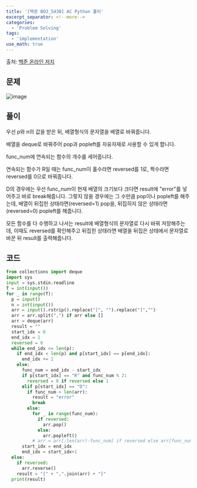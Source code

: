 ```yaml
---
title: '[백준 BOJ_5430] AC Python 풀이'
excerpt_separator: <!--more-->
categories:
  - 'Problem Solving'
tags:
  - 'implementation'
use_math: true
---
```


출처: [백준 온라인 저지](https://www.acmicpc.net/problem/5430)

## 문제

![image](https://user-images.githubusercontent.com/59808674/176438748-55fa598d-e3d0-4a06-b20e-7960162fa185.png)

## 풀이

우선 p와 n의 값을 받은 뒤, 배열형식의 문자열을 배열로 바꿔줍니다.

배열을 deque로 바꿔주어 pop과 popleft를 자유자재로 사용할 수 있게 합니다.

func_num에 연속되는 함수의 개수를 세어줍니다.

연속되는 함수가 R일 때는 func_num이 홀수라면 reversed를 1로, 짝수라면 reversed를 0으로 바꿔줍니다.

D의 경우에는 우선 func_num이 현재 배열의 크기보다 크다면 result에 "error"를 넣어주고 바로 break해줍니다. 그렇지 않을 경우에는 그 수만큼 pop이나 popleft를 해주는데, 배열이 뒤집힌 상태라면(reversed=1) pop을, 뒤집히지 않은 상태라면(reversed=0) popleft를 해줍니다.

모든 함수를 다 수행하고 나서는 result에 배열형식의 문자열로 다시 바꿔 저장해주는데, 이때도 reversed를 확인해주고 뒤집힌 상태라면 배열을 뒤집은 상태에서 문자열로 바꾼 뒤 result를 출력해줍니다.

## 코드

```python
from collections import deque
import sys
input = sys.stdin.readline
T = int(input())
for _ in range(T):
  p = input()
  n = int(input())
  arr = input().rstrip().replace("[", "").replace("]","")
  arr = arr.split(",") if arr else []
  arr = deque(arr)
  result = ""
  start_idx = 0
  end_idx = 1
  reversed = 0
  while end_idx <= len(p):
    if end_idx < len(p) and p[start_idx] == p[end_idx]:
      end_idx += 1
    else:
      func_num = end_idx - start_idx
      if p[start_idx] == "R" and func_num % 2:
        reversed = 0 if reversed else 1
      elif p[start_idx] == "D":
        if func_num > len(arr):
          result = "error"
          break
        else:
          for _ in range(func_num):
            if reversed:
              arr.pop()
            else:
              arr.popleft()
          # arr = arr[:len(arr)-func_num] if reversed else arr[func_num:]
      start_idx = end_idx
      end_idx = start_idx+1
  else:
    if reversed:
      arr.reverse()
    result = "[" + ",".join(arr) + "]"
  print(result)
```
